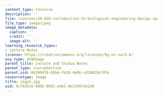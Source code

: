 ```yaml
---
content_type: resource
description: ''
file: /courses/20-020-introduction-to-biological-engineering-design-spring-2009/8c7033cb005b0b01a4616e2145feb130_Lego1.jpg
file_type: image/jpeg
image_metadata:
  caption: ''
  credit: ''
  image-alt: ''
learning_resource_types:
- Lecture Notes
license: https://creativecommons.org/licenses/by-nc-sa/4.0/
ocw_type: OCWImage
parent_title: Lecture and Studio Notes
parent_type: CourseSection
parent_uid: 6b390478-4bb4-fa18-4e86-cd14829a747e
resourcetype: Image
title: Lego1.jpg
uid: 8c7033cb-005b-0b01-a461-6e2145feb130
---
```

